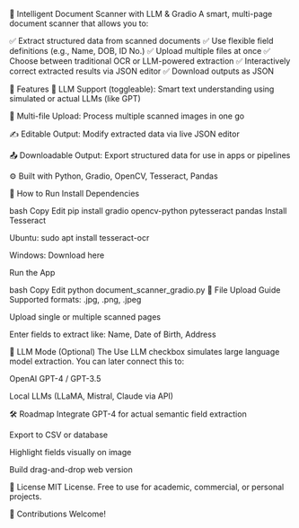 📄 Intelligent Document Scanner with LLM & Gradio
A smart, multi-page document scanner that allows you to:

✅ Extract structured data from scanned documents
✅ Use flexible field definitions (e.g., Name, DOB, ID No.)
✅ Upload multiple files at once
✅ Choose between traditional OCR or LLM-powered extraction
✅ Interactively correct extracted results via JSON editor
✅ Download outputs as JSON

🔧 Features
🧠 LLM Support (toggleable): Smart text understanding using simulated or actual LLMs (like GPT)

📎 Multi-file Upload: Process multiple scanned images in one go

✍️ Editable Output: Modify extracted data via live JSON editor

📤 Downloadable Output: Export structured data for use in apps or pipelines

⚙️ Built with Python, Gradio, OpenCV, Tesseract, Pandas

🚀 How to Run
Install Dependencies

bash
Copy
Edit
pip install gradio opencv-python pytesseract pandas
Install Tesseract

Ubuntu: sudo apt install tesseract-ocr

Windows: Download here

Run the App

bash
Copy
Edit
python document_scanner_gradio.py
📂 File Upload Guide
Supported formats: .jpg, .png, .jpeg

Upload single or multiple scanned pages

Enter fields to extract like:
Name, Date of Birth, Address

🧠 LLM Mode (Optional)
The Use LLM checkbox simulates large language model extraction. You can later connect this to:

OpenAI GPT-4 / GPT-3.5

Local LLMs (LLaMA, Mistral, Claude via API)

🛠️ Roadmap
 Integrate GPT-4 for actual semantic field extraction

 Export to CSV or database

 Highlight fields visually on image

 Build drag-and-drop web version

📜 License
MIT License. Free to use for academic, commercial, or personal projects.

🙌 Contributions Welcome!
